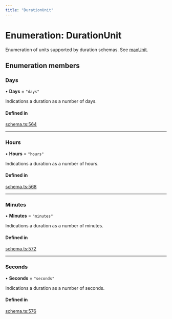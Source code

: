 ```yaml
---
title: "DurationUnit"
---
```

# Enumeration: DurationUnit

Enumeration of units supported by duration schemas. See [maxUnit](../interfaces/DurationSchema.md#maxunit).

## Enumeration members

### Days

• **Days** = `"days"`

Indications a duration as a number of days.

#### Defined in

[schema.ts:564](https://github.com/coda/packs-sdk/blob/main/schema.ts#L564)

___

### Hours

• **Hours** = `"hours"`

Indications a duration as a number of hours.

#### Defined in

[schema.ts:568](https://github.com/coda/packs-sdk/blob/main/schema.ts#L568)

___

### Minutes

• **Minutes** = `"minutes"`

Indications a duration as a number of minutes.

#### Defined in

[schema.ts:572](https://github.com/coda/packs-sdk/blob/main/schema.ts#L572)

___

### Seconds

• **Seconds** = `"seconds"`

Indications a duration as a number of seconds.

#### Defined in

[schema.ts:576](https://github.com/coda/packs-sdk/blob/main/schema.ts#L576)
